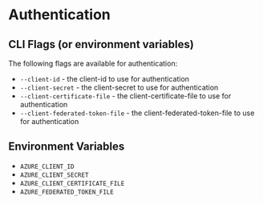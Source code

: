 # Authentication

## CLI Flags (or environment variables)

The following flags are available for authentication:

- `--client-id` - the client-id to use for authentication 
- `--client-secret` - the client-secret to use for authentication
- `--client-certificate-file` - the client-certificate-file to use for authentication
- `--client-federated-token-file` - the client-federated-token-file to use for authentication

## Environment Variables

- `AZURE_CLIENT_ID`
- `AZURE_CLIENT_SECRET`
- `AZURE_CLIENT_CERTIFICATE_FILE`
- `AZURE_FEDERATED_TOKEN_FILE`